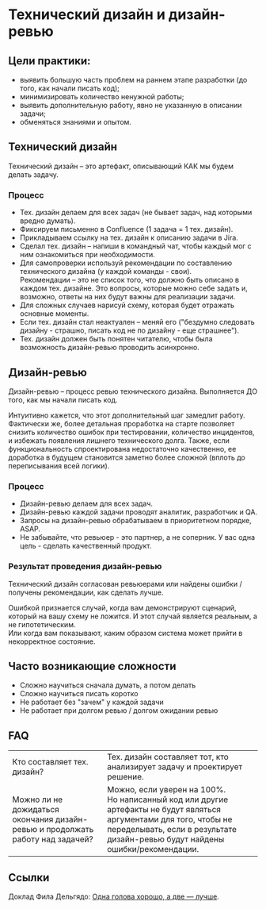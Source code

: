 # Технический дизайн и дизайн-ревью
## Цели практики:
*	выявить большую часть проблем на раннем этапе разработки (до того, как начали писать код);
*	минимизировать количество ненужной работы;
*	выявить дополнительную работу, явно не указанную в описании задачи;
*	обменяться знаниями и опытом.

## Технический дизайн

Технический дизайн – это артефакт, описывающий КАК мы будем делать задачу.

### Процесс

*	Тех. дизайн делаем для всех задач (не бывает задач, над которыми вредно думать).
*	Фиксируем письменно в Confluence (1 задача = 1 тех. дизайн).
*	Прикладываем ссылку на тех. дизайн к описанию задачи в Jira.
*	Сделал тех. дизайн – напиши в командный чат, чтобы каждый мог с ним ознакомиться при необходимости.
*	Для самопроверки используй рекомендации по составлению технического дизайна (у каждой команды - свои).  
    Рекомендации – это не список того, что должно быть описано в каждом тех. дизайне. Это вопросы, которые можно себе задать и, возможно, ответы на них будут важны для реализации задачи. 
*	Для сложных случаев нарисуй схему, которая будет отражать основные моменты.  
*	Если тех. дизайн стал неактуален – меняй его ("бездумно следовать дизайну - страшно, писать код не по дизайну - еще страшнее").
*	Тех. дизайн должен быть понятен читателю, чтобы была возможность дизайн-ревью проводить асинхронно.


## Дизайн-ревью

Дизайн-ревью – процесс ревью технического дизайна. Выполняется ДО того, как мы начали писать код.

Интуитивно кажется, что этот дополнительный шаг замедлит работу.   
Фактически же, более детальная проработка на старте позволяет снизить количество ошибок при тестировании, количество инцидентов, и избежать появления лишнего технического долга. Также, если функциональность спроектирована недостаточно качественно, ее доработка в будущем становится заметно более сложной (вплоть до переписывания всей логики).

### Процесс

*   Дизайн-ревью делаем для всех задач.    
*   Дизайн-ревью каждой задачи проводят аналитик, разработчик и QA.
*   Запросы на дизайн-ревью обрабатываем в приоритетном порядке, ASAP.
*   Не забывайте, что ревьюер - это партнер, а не соперник. У вас одна цель - сделать качественный продукт.

### Результат проведения дизайн-ревью

Технический дизайн согласован ревьюерами или найдены ошибки / получены рекомендации, как сделать лучше.

Ошибкой признается случай, когда вам демонстрируют сценарий, который на вашу схему не ложится. И этот случай является реальным, а не гипотетическим.  
Или когда вам показывают, каким образом система может прийти в некорректное состояние.



## Часто возникающие сложности

*	Сложно научиться сначала думать, а потом делать
*	Сложно научиться писать коротко
*	Не работает без "зачем" у каждой задачи
*	Не работает при долгом ревью / долгом ожидании ревью



## FAQ

<table class="wrapped confluenceTable"><colgroup><col><col></colgroup><tbody>
	<tr>
		<td class="confluenceTd">Кто составляет тех. дизайн?</td>
		<td class="confluenceTd">Тех. дизайн составляет тот, кто анализирует задачу и проектирует решение.</td>
	</tr>
	<tr>
		<td colspan="1" class="confluenceTd">Можно ли не дожидаться окончания дизайн-ревью и продолжать работу над задачей?</td>
		<td colspan="1" class="confluenceTd">Можно, если уверен на 100%.<br>Но написанный код или другие артефакты не будут являться аргументами для того, чтобы не переделывать, если в результате дизайн-ревью будут найдены ошибки/рекомендации.</td>
	</tr></tbody>
</table>




## Ссылки

Доклад Фила Дельгядо:	[Одна голова хорошо, а две — лучше](https://www.youtube.com/watch?v=EaLtDnTgBis).

